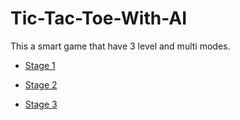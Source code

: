 # Tic-Tac-Toe-With-AI
This a smart game that have 3 level and multi modes.

- [Stage 1](https://github.com/amirelkased/Tic-Tac-Toe-With-AI/tree/main/src/Stage_1)

- [Stage 2](https://github.com/amirelkased/Tic-Tac-Toe-With-AI/tree/main/src/Stage_2)

- [Stage 3](https://github.com/amirelkased/Tic-Tac-Toe-With-AI/tree/main/src/Stage_3)
